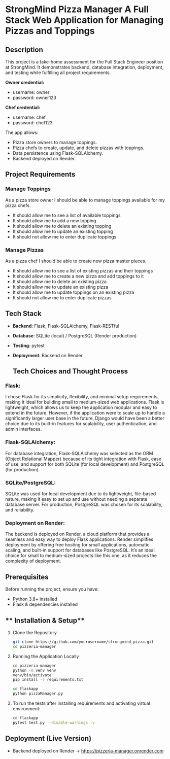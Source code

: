 # StrongMind Pizza Manager A Full Stack Web Application for Managing Pizzas and Toppings

## Description

This project is a take-home assessment for the Full Stack Engineer position at StrongMind. It demonstrates backend, database integration, deployment, and testing while fulfilling all project requirements.

**Owner credential:**
- username: owner
- password: owner123

**Chef credential:**
- username: chef
- password: chef123

The app allows: 

- Pizza store owners to manage toppings.
- Pizza chefs to create, update, and delete pizzas with toppings.
- Data persistence using Flask-SQLAlchemy.
- Backend deployed on Render.

## Project Requirements

### Manage Toppings
As a pizza store owner I should be able to manage toppings available for my pizza chefs.

- It should allow me to see a list of available toppings
- It should allow me to add a new topping
- It should allow me to delete an existing topping
- It should allow me to update an existing topping
- It should not allow me to enter duplicate toppings

### Manage Pizzas
As a pizza chef I should be able to create new pizza master pieces.

- It should allow me to see a list of existing pizzas and their toppings
- It should allow me to create a new pizza and add toppings to it
- It should allow me to delete an existing pizza
- It should allow me to update an existing pizza
- It should allow me to update toppings on an existing pizza
- It should not allow me to enter duplicate pizzas

## Tech Stack

- **Backend**: Flask, Flask-SQLAlchemy, Flask-RESTful
- **Database**: SQLite (local) / PostgreSQL (Render production)
- **Testing**: pytest
- **Deployment**: Backend on Render

  ## Tech Choices and Thought Process

### **Flask**:
I chose Flask for its simplicity, flexibility, and minimal setup requirements, making it ideal for building small to medium-sized web applications. Flask is lightweight, which allows us to keep the application modular and easy to extend in the future. However, if the application were to scale up to handle a significantly larger user base in the future, Django would have been a better choice due to its built-in features for scalability, user authentication, and admin interfaces.


### **Flask-SQLAlchemy**:
For database integration, Flask-SQLAlchemy was selected as the ORM (Object Relational Mapper) because of its tight integration with Flask, ease of use, and support for both SQLite (for local development) and PostgreSQL (for production). 

### **SQLite/PostgreSQL**:
SQLite was used for local development due to its lightweight, file-based nature, making it easy to set up and use without needing a separate database server. For production, PostgreSQL was chosen for its scalability, and reliability. 

### **Deployment on Render**:
The backend is deployed on Render, a cloud platform that provides a seamless and easy way to deploy Flask applications. Render simplifies deployment by offering free hosting for small applications, automatic scaling, and built-in support for databases like PostgreSQL. It’s an ideal choice for small to medium-sized projects like this one, as it reduces the complexity of deployment.

## Prerequisites

Before running the project, ensure you have:

- Python 3.8+ installed
- Flask & dependencies installed

## ** Installation & Setup**

1. Clone the Repository
    ```bash
    git clone https://github.com/yourusername/strongmind_pizza.git
    cd pizzeria-manager
    ```

2. Running the Application Locally
    ```bash
    cd pizzeria-manager
    python -m venv venv
    venv/bin/activate
    pip install -r requirements.txt

    cd flaskapp
    python pizzaManager.py
    ```

3. To run the tests after installing requirements and activating virtual environment:
    ```bash
    cd flaskapp
    pytest test.py --disable-warnings -v
    ```

## Deployment (Live Version)
- Backend deployed on Render → https://pizzeria-manager.onrender.com

